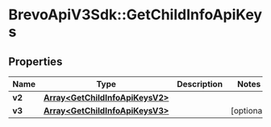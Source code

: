 # BrevoApiV3Sdk::GetChildInfoApiKeys

## Properties
Name | Type | Description | Notes
------------ | ------------- | ------------- | -------------
**v2** | [**Array&lt;GetChildInfoApiKeysV2&gt;**](GetChildInfoApiKeysV2.md) |  | 
**v3** | [**Array&lt;GetChildInfoApiKeysV3&gt;**](GetChildInfoApiKeysV3.md) |  | [optional] 


